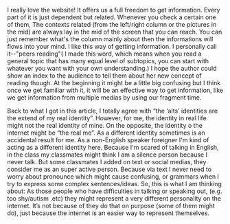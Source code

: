 I really love the website! It offers us a full freedom to get information. Every part of it is just dependent but related. Whenever you check a certain one of them, The contexts related (from the left/right column or the pictures in the mid) are always lay in the mid of the screen that you can reach. You can just remember what's the column mainly about then the informations will flows into your mind. I like this way of getting information. I personally call it--"peers reading"( I made this word, which means when you read a general topic that has many equal level of subtopics, you can start with whatever you want with your own understanding.)  I hope the author could show an index to the audience to tell them about her new concept of reading though. At the beginning it might be a little big confusing but I think once we get familiar with it, it will be an effective way to get information, like we get information from multiple medias by using our fragment time.

Back to what I got in this article, I totally agree with “the ‘alts’ identities are the extend of my real identity”. However, for me, the identity in real life might not the real identity of mine. On the opposite, the identity o the internet might be “the real me”. As a different identity sometimes is an accidental result for me. As a non-English speaker foreigner I'm kind of acting as a different identity here. Because I'm scared of talking in English, in the class my classmates might think I am a silence person because I never talk. But some classmates I added on text or social medias, they consider me as an super active person. Because via text I never need to worry about pronounce which might cause confusing, or grammars when I try to express some complex sentences/ideas. So, this is what I am thinking about: As those people who have difficulties in talking or speaking out, (e.g. too shy/autism .etc) they might represent a very different personality on the internet. It’s not because of they do that on purpose (some of them might do), just because the internet is an easier way to represent themselves.
